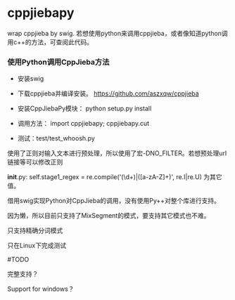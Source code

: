cppjiebapy
==========

wrap cppjieba by swig. 若想使用python来调用cppjieba，或者像知道python调用c++的方法，可查阅此代码。

### 使用Python调用CppJieba方法

  * 安装swig

  * 下载cppjieba并编译安装。 https://github.com/aszxqw/cppjieba

  * 安装CppJiebaPy模块： python setup.py install

  * 调用方法： import cppjiebapy; cppjiebapy.cut

  * 测试：test/test_whoosh.py 

使用了正则对输入文本进行预处理，所以使用了宏-DNO_FILTER。若想预处理url链接等可以修改正则

__init__.py:
self.stage1_regex = re.compile('(\d+)|([a-zA-Z]+)', re.I|re.U) 为其它值。

借用swig实现Python对CppJieba的调用，没有使用Py++对整个库进行支持。

因为懒，所以目前只支持了MixSegment的模式，要支持其它模式也不难。

只支持精确分词模式

只在Linux下完成测试


#TODO

完整支持？

Support for windows？
